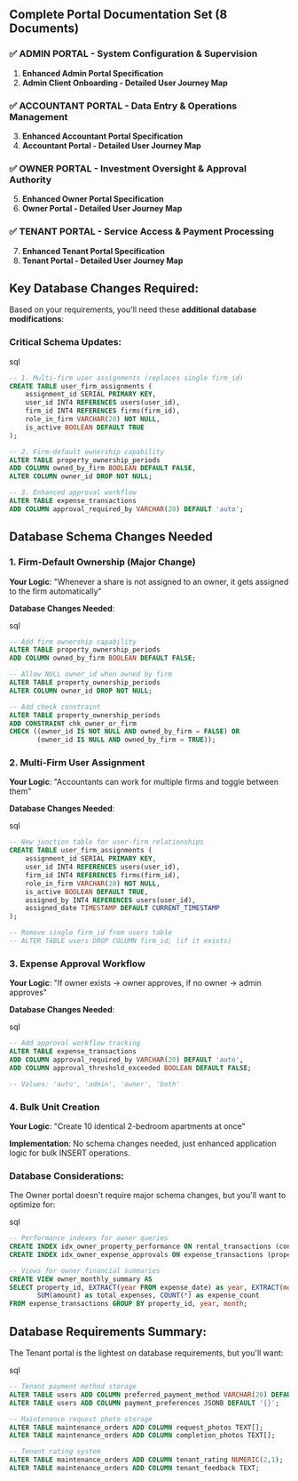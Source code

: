 ## **Complete Portal Documentation Set** (8 Documents)

### **✅ ADMIN PORTAL** - System Configuration & Supervision

1. **Enhanced Admin Portal Specification**
2. **Admin Client Onboarding - Detailed User Journey Map**

### **✅ ACCOUNTANT PORTAL** - Data Entry & Operations Management

3. **Enhanced Accountant Portal Specification**
4. **Accountant Portal - Detailed User Journey Map**

### **✅ OWNER PORTAL** - Investment Oversight & Approval Authority

5. **Enhanced Owner Portal Specification**
6. **Owner Portal - Detailed User Journey Map**

### **✅ TENANT PORTAL** - Service Access & Payment Processing

7. **Enhanced Tenant Portal Specification**
8. **Tenant Portal - Detailed User Journey Map**

## Key Database Changes Required:

Based on your requirements, you'll need these **additional database modifications**:

### **Critical Schema Updates:**

sql

```sql
-- 1. Multi-firm user assignments (replaces single firm_id)
CREATE TABLE user_firm_assignments (
    assignment_id SERIAL PRIMARY KEY,
    user_id INT4 REFERENCES users(user_id),
    firm_id INT4 REFERENCES firms(firm_id),
    role_in_firm VARCHAR(20) NOT NULL,
    is_active BOOLEAN DEFAULT TRUE
);

-- 2. Firm-default ownership capability
ALTER TABLE property_ownership_periods
ADD COLUMN owned_by_firm BOOLEAN DEFAULT FALSE,
ALTER COLUMN owner_id DROP NOT NULL;

-- 3. Enhanced approval workflow
ALTER TABLE expense_transactions
ADD COLUMN approval_required_by VARCHAR(20) DEFAULT 'auto';
```

## Database Schema Changes Needed

### **1. Firm-Default Ownership (Major Change)**

**Your Logic**: "Whenever a share is not assigned to an owner, it gets assigned to the firm
automatically"

**Database Changes Needed**:

sql

```sql
-- Add firm ownership capability
ALTER TABLE property_ownership_periods
ADD COLUMN owned_by_firm BOOLEAN DEFAULT FALSE;

-- Allow NULL owner_id when owned by firm
ALTER TABLE property_ownership_periods
ALTER COLUMN owner_id DROP NOT NULL;

-- Add check constraint
ALTER TABLE property_ownership_periods
ADD CONSTRAINT chk_owner_or_firm
CHECK ((owner_id IS NOT NULL AND owned_by_firm = FALSE) OR
       (owner_id IS NULL AND owned_by_firm = TRUE));
```

### **2. Multi-Firm User Assignment**

**Your Logic**: "Accountants can work for multiple firms and toggle between them"

**Database Changes Needed**:

sql

```sql
-- New junction table for user-firm relationships
CREATE TABLE user_firm_assignments (
    assignment_id SERIAL PRIMARY KEY,
    user_id INT4 REFERENCES users(user_id),
    firm_id INT4 REFERENCES firms(firm_id),
    role_in_firm VARCHAR(20) NOT NULL,
    is_active BOOLEAN DEFAULT TRUE,
    assigned_by INT4 REFERENCES users(user_id),
    assigned_date TIMESTAMP DEFAULT CURRENT_TIMESTAMP
);

-- Remove single firm_id from users table
-- ALTER TABLE users DROP COLUMN firm_id; (if it exists)
```

### **3. Expense Approval Workflow**

**Your Logic**: "If owner exists → owner approves, if no owner → admin approves"

**Database Changes Needed**:

sql

```sql
-- Add approval workflow tracking
ALTER TABLE expense_transactions
ADD COLUMN approval_required_by VARCHAR(20) DEFAULT 'auto',
ADD COLUMN approval_threshold_exceeded BOOLEAN DEFAULT FALSE;

-- Values: 'auto', 'admin', 'owner', 'both'
```

### **4. Bulk Unit Creation**

**Your Logic**: "Create 10 identical 2-bedroom apartments at once"

**Implementation**: No schema changes needed, just enhanced application logic for bulk INSERT
operations.

### **Database Considerations:**

The Owner portal doesn't require major schema changes, but you'll want to optimize for:

sql

```sql
-- Performance indexes for owner queries
CREATE INDEX idx_owner_property_performance ON rental_transactions (contract_id, year, month);
CREATE INDEX idx_owner_expense_approvals ON expense_transactions (property_id, approval_required_by, approved_date);

-- Views for owner financial summaries
CREATE VIEW owner_monthly_summary AS
SELECT property_id, EXTRACT(year FROM expense_date) as year, EXTRACT(month FROM expense_date) as month,
       SUM(amount) as total_expenses, COUNT(*) as expense_count
FROM expense_transactions GROUP BY property_id, year, month;
```

## **Database Requirements Summary:**

The Tenant portal is the lightest on database requirements, but you'll want:

sql

```sql
-- Tenant payment method storage
ALTER TABLE users ADD COLUMN preferred_payment_method VARCHAR(20) DEFAULT 'knet';
ALTER TABLE users ADD COLUMN payment_preferences JSONB DEFAULT '{}';

-- Maintenance request photo storage
ALTER TABLE maintenance_orders ADD COLUMN request_photos TEXT[];
ALTER TABLE maintenance_orders ADD COLUMN completion_photos TEXT[];

-- Tenant rating system
ALTER TABLE maintenance_orders ADD COLUMN tenant_rating NUMERIC(2,1);
ALTER TABLE maintenance_orders ADD COLUMN tenant_feedback TEXT;
```
